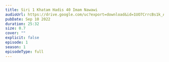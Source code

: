 ```yaml
---
title: Siri 1 Khatam Hadis 40 Imam Nawawi 
audioUrl: https://drive.google.com/uc?export=download&id=1UO7CrrcBs1k_AsfIYoh9P6dre4qsNUPR
pubDate: Sep 10 2022
duration: 25:32
size: 0.7
cover: ""
explicit: false
episode: 1
season: 1
episodeType: full
---
```

